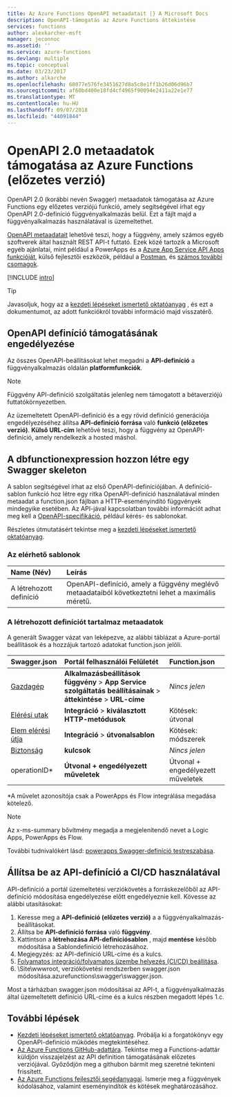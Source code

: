 ```yaml
---
title: Az Azure Functions OpenAPI metaadatait |} A Microsoft Docs
description: OpenAPI-támogatás az Azure Functions áttekintése
services: functions
author: alexkarcher-msft
manager: jeconnoc
ms.assetid: ''
ms.service: azure-functions
ms.devlang: multiple
ms.topic: conceptual
ms.date: 03/23/2017
ms.author: alkarche
ms.openlocfilehash: 68077e576fe3451627d8a5c8e1ff1b26d06d96b7
ms.sourcegitcommit: af60bd400e18fd4cf4965f90094e2411a22e1e77
ms.translationtype: MT
ms.contentlocale: hu-HU
ms.lasthandoff: 09/07/2018
ms.locfileid: "44091844"
---
```

# <a name="openapi-20-metadata-support-in-azure-functions-preview"></a>OpenAPI 2.0 metaadatok támogatása az Azure Functions (előzetes verzió)
OpenAPI 2.0 (korábbi nevén Swagger) metaadatok támogatása az Azure Functions egy előzetes verziójú funkció, amely segítségével írhat egy OpenAPI 2.0-definíció függvényalkalmazás belül. Ezt a fájlt majd a függvényalkalmazás használatával is üzemeltethet.

[OpenAPI metaadatait](http://swagger.io/) lehetővé teszi, hogy a függvény, amely számos egyéb szoftverek által használt REST API-t futtató. Ezek közé tartozik a Microsoft egyéb ajánlatai, mint például a PowerApps és a [Azure App Service API Apps funkcióját](../app-service/app-service-web-overview.md), külső fejlesztői eszközök, például a [Postman](https://www.getpostman.com/docs/importing_swagger), és [számos további csomagok](http://swagger.io/tools/).

[!INCLUDE [intro](../../includes/functions-bindings-intro.md)]

>[!TIP]
>Javasoljuk, hogy az a [kezdeti lépéseket ismertető oktatóanyag](./functions-api-definition-getting-started.md) , és ezt a dokumentumot, az adott funkciókról további információ majd visszatérő.

## <a name="enable"></a>OpenAPI definíció támogatásának engedélyezése
Az összes OpenAPI-beállításokat lehet megadni a **API-definíció** a függvényalkalmazás oldalán **platformfunkciók**.

> [!NOTE]
> Függvény API-definíció szolgáltatás jelenleg nem támogatott a bétaverziójú futtatókörnyezetben.

Az üzemeltetett OpenAPI-definíció és a egy rövid definíció generációja engedélyezéséhez állítsa **API-definíció forrása** való **funkció (előzetes verzió)**. **Külső URL-cím** lehetővé teszi, hogy a függvény az OpenAPI-definíció, amely rendelkezik a hosted máshol.

## <a name="generate-definition"></a>A dbfunctionexpression hozzon létre egy Swagger skeleton
A sablon segítségével írhat az első OpenAPI-definíciójában. A definíció-sablon funkció hoz létre egy ritka OpenAPI-definíció használatával minden metaadat a function.json fájlban a HTTP-eseményindító függvények mindegyike esetében. Az API-jával kapcsolatban további információt adhat meg kell a [OpenAPI-specifikáció](http://swagger.io/specification/), például kérés- és sablonokat.

Részletes útmutatásért tekintse meg a [kezdeti lépéseket ismertető oktatóanyag](./functions-api-definition-getting-started.md).

### <a name="templates"></a>Az elérhető sablonok

|Name (Név)| Leírás |
|:-----|:-----|
|A létrehozott definíció|OpenAPI-definíció, amely a függvény meglévő metaadataiból következtetni lehet a maximális méretű.|

### <a name="quickstart-details"></a>A létrehozott definíciót tartalmaz metaadatok

A generált Swagger vázat van leképezve, az alábbi táblázat a Azure-portál beállítások és a hozzájuk tartozó adatokat function.json jelöli.

|Swagger.json|Portál felhasználói Felületét|Function.json|
|:----|:-----|:-----|
|[Gazdagép](http://swagger.io/specification/#fixed-fields-15)|**Alkalmazásbeállítások függvény** > **App Service szolgáltatás beállításainak** > **áttekintése** > **URL-címe**|*Nincs jelen*
|[Elérési utak](http://swagger.io/specification/#paths-object-29)|**Integráció** > **kiválasztott HTTP-metódusok**|Kötések: útvonal
|[Elem elérési útja](http://swagger.io/specification/#path-item-object-32)|**Integráció** > **útvonalsablon**|Kötések: módszerek
|[Biztonság](http://swagger.io/specification/#security-scheme-object-112)|**kulcsok**|*Nincs jelen*|
|operationID*|**Útvonal + engedélyezett műveletek**|Útvonal + engedélyezett műveletek|

\*A művelet azonosítója csak a PowerApps és Flow integrálása megadása kötelező.
> [!NOTE]
> Az x-ms-summary bővítmény megadja a megjelenítendő nevet a Logic Apps, PowerApps és Flow.
>
> További tudnivalókért lásd: [powerapps Swagger-definíció testreszabása](https://powerapps.microsoft.com/tutorials/customapi-how-to-swagger/).

## <a name="CICD"></a>Állítsa be az API-definíció a CI/CD használatával

 API-definíció a portál üzemeltetési verziókövetés a forráskezelőből az API-definíció módosítása engedélyezése előtt engedélyeznie kell. Kövesse az alábbi utasításokat:

1. Keresse meg a **API-definíció (előzetes verzió)** a a függvényalkalmazás-beállításokat.
  1. Állítsa be **API-definíció forrása** való **függvény**.
  1. Kattintson a **létrehozása API-definíciósablon** , majd **mentése** később módosítása a Sablondefiníció létrehozásához.
  1. Megjegyzés: az API-definíció URL-címe és a kulcs.
1. [Folyamatos integráció/folyamatos üzembe helyezés (CI/CD) beállítása](https://docs.microsoft.com/azure/azure-functions/functions-continuous-deployment#continuous-deployment-requirements).
2. \Site\wwwroot, verziókövetési rendszerben swagger.json módosítása\.azurefunctions\swagger\swagger.json.

Most a tárházban swagger.json módosításai az API-t, a függvényalkalmazás által üzemeltetett definíció URL-címe és a kulcs részben megadott lépés 1.c.

## <a name="next-steps"></a>További lépések
* [Kezdeti lépéseket ismertető oktatóanyag](functions-api-definition-getting-started.md). Próbálja ki a forgatókönyv egy OpenAPI-definíció működés megtekintéséhez.
* [Az Azure Functions GitHub-adattára](https://github.com/Azure/Azure-Functions/). Tekintse meg a Functions-adattár küldjön visszajelzést az API definition támogatásának előzetes verziójával. Győződjön meg a githubon bármit meg szeretné tekinteni frissített.
* [Az Azure Functions fejlesztői segédanyagai](functions-reference.md). Ismerje meg a függvények kódolásához, valamint eseményindítók és kötések meghatározásához.
